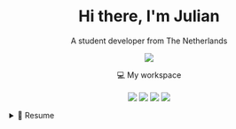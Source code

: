 <h1 align='center'>
  Hi there, I'm Julian
</h1>

<p align='center'>
  A student developer from The Netherlands
</p>

<p align='center'>
  <a href="[https://www.linkedin.com/in/julian-radix-a9a2b3349/](https://www.linkedin.com/in/julian-radix-a9a2b3349)">
    <img src="https://img.shields.io/badge/linkedin-%230077B5.svg?&style=for-the-badge&logo=linkedin&logoColor=white" />
  </a>
</p>

<p align='center'>
  💻 My workspace<br/><br/>
  <img src="https://img.shields.io/badge/windows-%230078D6.svg?&style=for-the-badge&logo=windows&logoColor=white" />
  <img src="https://img.shields.io/badge/amd-Ryzen%207%205700X3D-%23ED1C24.svg?&style=for-the-badge&logo=amd&logoColor=white" />
  <img src="https://img.shields.io/badge/RAM-64GB-%230071C5.svg?&style=for-the-badge&logoColor=white" />
  <img src="https://img.shields.io/badge/amd-RX%207700XT-%23ED1C24.svg?&style=for-the-badge&logo=amd&logoColor=white" />
</p>

<details>
  <summary>📃 Resume</summary>


## Education

- 📖 **Web Development**\
📆 2024 - present\
📍 **Bit Academy - Noorderpoort** - Groningen, Nederland

## Experience

- ✨ **Fresh produce employee**\
📆 2024 - present\
📍 **Albert Heijn** - Drenthe, Nederland

- 🐦 **Co-Founder**\
📆 2025 - present\
📍 **Crowware** - No Specified Location

<img align="right" src="https://img.shields.io/badge/C-00599C?style=for-the-badge&logo=c&logoColor=white" alt="C">
<img align="right" src="https://img.shields.io/badge/Python-3670A0?style=for-the-badge&logo=python&logoColor=ffdd54" alt="Python">
<img align="right" src="https://img.shields.io/badge/Rust-b7410e?style=for-the-badge&logo=rust&logoColor=white" alt="Rust">


</details>
